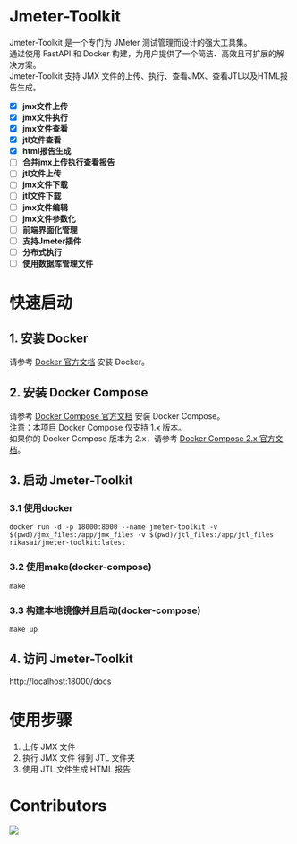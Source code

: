# Jmeter-Toolkit
Jmeter-Toolkit 是一个专门为 JMeter 测试管理而设计的强大工具集。  
通过使用 FastAPI 和 Docker 构建，为用户提供了一个简洁、高效且可扩展的解决方案。  
Jmeter-Toolkit 支持 JMX 文件的上传、执行、查看JMX、查看JTL以及HTML报告生成。  

- [x] **jmx文件上传**
- [x] **jmx文件执行**
- [x] **jmx文件查看**
- [x] **jtl文件查看**
- [x] **html报告生成**
- [ ] **合并jmx上传执行查看报告**
- [ ] **jtl文件上传**
- [ ] **jmx文件下载**
- [ ] **jtl文件下载**
- [ ] **jmx文件编辑**
- [ ] **jmx文件参数化**
- [ ] **前端界面化管理**
- [ ] **支持Jmeter插件**
- [ ] **分布式执行**
- [ ] **使用数据库管理文件**

# 快速启动
## 1. 安装 Docker
请参考 [Docker 官方文档](https://docs.docker.com/engine/install/) 安装 Docker。

## 2. 安装 Docker Compose
请参考 [Docker Compose 官方文档](https://docs.docker.com/compose/install/) 安装 Docker Compose。  
注意：本项目 Docker Compose 仅支持 1.x 版本。  
如果你的 Docker Compose 版本为 2.x，请参考 [Docker Compose 2.x 官方文档](https://docs.docker.com/compose/cli-command/)。

## 3. 启动 Jmeter-Toolkit
### 3.1 使用docker
```shell
docker run -d -p 18000:8000 --name jmeter-toolkit -v $(pwd)/jmx_files:/app/jmx_files -v $(pwd)/jtl_files:/app/jtl_files rikasai/jmeter-toolkit:latest
```

### 3.2 使用make(docker-compose)
```shell
make
```

### 3.3 构建本地镜像并且启动(docker-compose)
```shell
make up
```


## 4. 访问 Jmeter-Toolkit
http://localhost:18000/docs


# 使用步骤
1. 上传 JMX 文件
2. 执行 JMX 文件 得到 JTL 文件夹
3. 使用 JTL 文件生成 HTML 报告


# Contributors
<a href="https://github.com/lihuacai168/Jmeter-Toolkit/graphs/contributors">
  <img src="https://contrib.rocks/image?repo=lihuacai168/Jmeter-Toolkit" />
</a>
